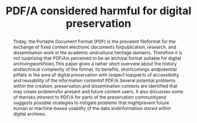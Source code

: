 ---
abstract: Today, the Portable Document Format (PDF) is the prevalent fileformat for
  the exchange of fixed content electronic documents forpublication, research, and
  dissemination work in the academic andcultural heritage domains. Therefore it is
  not surprising that PDF/Ais perceived to be an archival format suitable for digital
  archivingworkflows.This paper gives a rather short overview about the history andtechnical
  complexity of the format, its benefits, shortcomings andpotential pitfalls in the
  area of digital preservation with respect toaspects of accessibility and reusability
  of the information contentof PDF/A.Several potential problems within the creation,
  preservation,and dissemination contexts are identified that may create problemsfor
  present and future content users. It also discusses some of therisks inherent to
  PDF/A for parts of the preservation communityand suggests possible strategies to
  mitigate problems that mightprevent future human or machine-based usability of the
  data andinformation stored within digital archives.
creators:
- Klindt, Marco
date: null
document_url: https://services.phaidra.univie.ac.at/api/object/o:931063/download
grand_parent: iPRES
institutions:
- Zuse Institute Berlin
keywords:
- kyoto
landing_page_url: https://phaidra.univie.ac.at/o:931063
language: eng
layout: publication
license: CC BY-SA 4.0 International
notes_url: null
parent: iPRES 2017
publication_type: paper
size: 155083
slides_url: null
source_name: iPRES
stream_url: null
title: PDF/A considered harmful for digital preservation
year: 2017
---